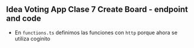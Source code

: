 ## Idea Voting App Clase 7 Create Board - endpoint and code
-  En `functions.ts` definimos las funciones con `http` porque ahora se utiliza coginito